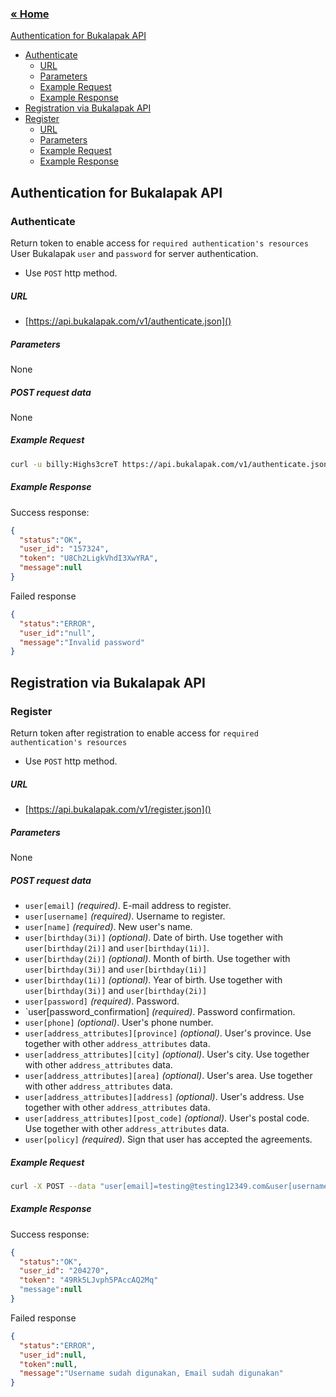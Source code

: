 ### [&laquo; Home](README.md)

[Authentication for Bukalapak API](#authentication-for-bukalapak-api)
- [Authenticate](#authenticate)
    - [URL](#url)
    - [Parameters](#parameters)
    - [Example Request](#example-request)
    - [Example Response](#example-response)
- [Registration via Bukalapak API](#registration-via-bukalapak-api)
- [Register](#register)
    - [URL](#url)
    - [Parameters](#parameters)
    - [Example Request](#example-request)
    - [Example Response](#example-response)

## Authentication for Bukalapak API

### Authenticate
Return token to enable access for `required authentication's resources`
User Bukalapak `user` and `password` for server authentication.

+ Use `POST` http method.

##### URL
+ [https://api.bukalapak.com/v1/authenticate.json]()

##### Parameters
None

##### POST request data
None

##### Example Request
````sh
curl -u billy:Highs3creT https://api.bukalapak.com/v1/authenticate.json -X POST

````

##### Example Response
Success response:
````json
{
  "status":"OK",
  "user_id": "157324",
  "token": "U8Ch2LigkVhdI3XwYRA",
  "message":null
}
````

Failed response
````json
{
  "status":"ERROR",
  "user_id":"null",
  "message":"Invalid password"
}
````

## Registration via Bukalapak API

### Register
Return token after registration to enable access for `required authentication's resources`

+ Use `POST` http method.

##### URL
+ [https://api.bukalapak.com/v1/register.json]()

##### Parameters
None

##### POST request data
+ `user[email]` *(required)*. E-mail address to register.
+ `user[username]` *(required)*. Username to register.
+ `user[name]` *(required)*. New user's name.
+ `user[birthday(3i)]` *(optional)*. Date of birth. Use together with `user[birthday(2i)]` and `user[birthday(1i)]`.
+ `user[birthday(2i)]` *(optional)*. Month of birth. Use together with `user[birthday(3i)]` and `user[birthday(1i)]`
+ `user[birthday(1i)]` *(optional)*. Year of birth. Use together with `user[birthday(3i)]` and `user[birthday(2i)]`
+ `user[password]` *(required)*. Password.
+ `user[password_confirmation] *(required)*. Password confirmation.
+ `user[phone]` *(optional)*. User's phone number.
+ `user[address_attributes][province]` *(optional)*. User's province. Use together with other `address_attributes` data.
+ `user[address_attributes][city]` *(optional)*. User's city. Use together with other `address_attributes` data.
+ `user[address_attributes][area]` *(optional)*. User's area. Use together with other `address_attributes` data.
+ `user[address_attributes][address]` *(optional)*. User's address. Use together with other `address_attributes` data.
+ `user[address_attributes][post_code]` *(optional)*. User's postal code. Use together with other `address_attributes` data.
+ `user[policy]` *(required)*. Sign that user has accepted the agreements.

##### Example Request
````sh
curl -X POST --data "user[email]=testing@testing12349.com&user[username]=testingtesting9&user[name]=asadasan&user[birthday(3i)]=12&user[birthday(2i)]=12&user[birthday(1i)]=1999&user[password]=testing1234&user[password_confirmation]=testing1234&user[phone]=081238877&user[address_attributes][province]=Banten&user[address_attributes][city]=Tangerang&user[address_attributes][area]=Batuceper&user[address_attributes][address]=jl xxx&user[address_attributes][post_code]=11111]&user[policy]=1" "http://api.local.host:3000/v1/register.json"

````

##### Example Response
Success response:
````json
{
  "status":"OK",
  "user_id": "204270",
  "token": "49Rk5LJvph5PAccAQ2Mq"
  "message":null
}
````

Failed response
````json
{
  "status":"ERROR",
  "user_id":null,
  "token":null,
  "message":"Username sudah digunakan, Email sudah digunakan"
}
````
